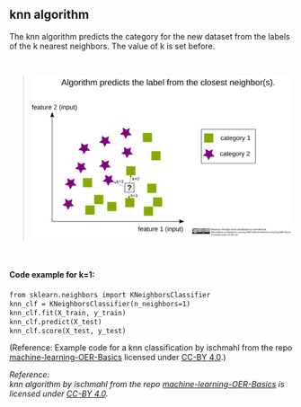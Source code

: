 <!--
SPDX-FileCopyrightText: 2023 Machine-Learning-OER-Collection
SPDX-License-Identifier: CC-BY-4.0
-->
## knn algorithm

The knn algorithm predicts the category for the new dataset from the labels of the k nearest neighbors. The value of k is set before.

<br>

>![knn algorithm](../img/principle_knn_classification.svg)

<br>

#### Code example for k=1:
    from sklearn.neighbors import KNeighborsClassifier
    knn_clf = KNeighborsClassifier(n_neighbors=1)
    knn_clf.fit(X_train, y_train)
    knn_clf.predict(X_test)
    knn_clf.score(X_test, y_test)   

(Reference: Example code for a knn classification by ischmahl from the repo [machine-learning-OER-Basics](https://github.com/Machine-Learning-OER-Collection/Machine-Learning-OER-Basics) licensed under [CC-BY 4.0](https://creativecommons.org/licenses/by/4.0/).)

_Reference:  
knn algorithm by ischmahl from the repo [machine-learning-OER-Basics](https://github.com/Machine-Learning-OER-Collection/Machine-Learning-OER-Basics) is licensed under [CC-BY 4.0](https://creativecommons.org/licenses/by/4.0/)._
